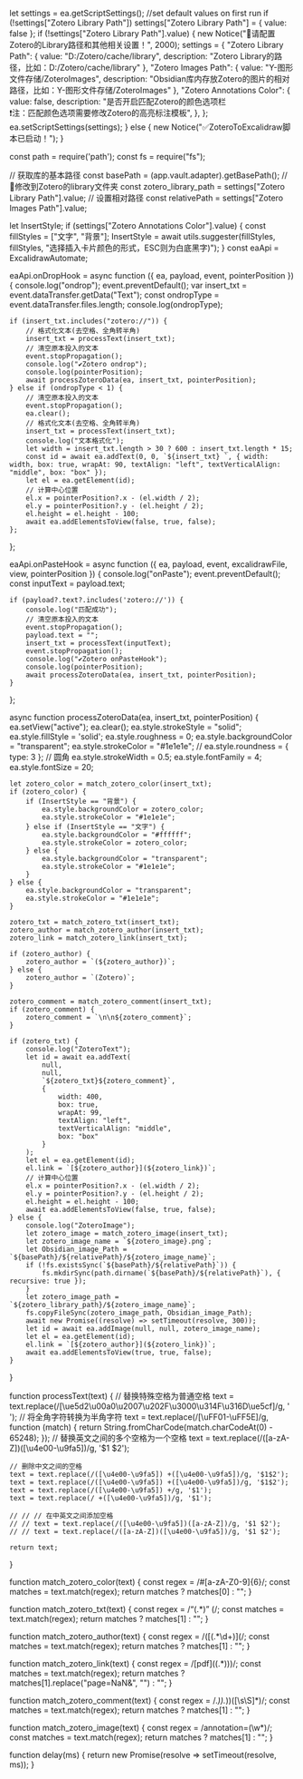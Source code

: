 let settings = ea.getScriptSettings();
//set default values on first run
if (!settings["Zotero Library Path"]) settings["Zotero Library Path"] = { value: false };
if (!settings["Zotero Library Path"].value) {
	new Notice("🔴请配置Zotero的Library路径和其他相关设置！", 2000);
	settings = {
		"Zotero Library Path": {
			value: "D:/Zotero/cache/library",
			description: "Zotero Library的路径，比如：D:/Zotero/cache/library"
		},
		"Zotero Images Path": {
			value: "Y-图形文件存储/ZoteroImages",
			description: "Obsidian库内存放Zotero的图片的相对路径，比如：Y-图形文件存储/ZoteroImages"
		},
		"Zotero Annotations Color": {
			value: false,
			description: "是否开启匹配Zotero的颜色选项栏<br>❗注：匹配颜色选项需要修改Zotero的高亮标注模板",
		},
	};
	ea.setScriptSettings(settings);
} else {
	new Notice("✅ZoteroToExcalidraw脚本已启动！");
}

const path = require('path');
const fs = require("fs");

// 获取库的基本路径
const basePath = (app.vault.adapter).getBasePath();
// 📌修改到Zotero的library文件夹
const zotero_library_path = settings["Zotero Library Path"].value;
// 设置相对路径
const relativePath = settings["Zotero Images Path"].value;

let InsertStyle;
if (settings["Zotero Annotations Color"].value) {
	const fillStyles = ["文字", "背景"];
	InsertStyle = await utils.suggester(fillStyles, fillStyles, "选择插入卡片颜色的形式，ESC则为白底黑字)");
}
const eaApi = ExcalidrawAutomate;

eaApi.onDropHook = async function ({ ea, payload, event, pointerPosition }) {
	console.log("ondrop");
	event.preventDefault();
	var insert_txt = event.dataTransfer.getData("Text");
	const ondropType = event.dataTransfer.files.length;
	console.log(ondropType);

	if (insert_txt.includes("zotero://")) {
		// 格式化文本(去空格、全角转半角)  
		insert_txt = processText(insert_txt);
		// 清空原本投入的文本
		event.stopPropagation();
		console.log("✔Zotero ondrop");
		console.log(pointerPosition);
		await processZoteroData(ea, insert_txt, pointerPosition);
	} else if (ondropType < 1) {
		// 清空原本投入的文本
		event.stopPropagation();
		ea.clear();
		// 格式化文本(去空格、全角转半角)  
		insert_txt = processText(insert_txt);
		console.log("文本格式化");
		let width = insert_txt.length > 30 ? 600 : insert_txt.length * 15;
		const id = await ea.addText(0, 0, `${insert_txt} `, { width: width, box: true, wrapAt: 90, textAlign: "left", textVerticalAlign: "middle", box: "box" });
		let el = ea.getElement(id);
		// 计算中心位置
		el.x = pointerPosition?.x - (el.width / 2);
		el.y = pointerPosition?.y - (el.height / 2);
		el.height = el.height - 100;
		await ea.addElementsToView(false, true, false);
	};
};

eaApi.onPasteHook = async function ({ ea, payload, event, excalidrawFile, view, pointerPosition }) {
	console.log("onPaste");
	event.preventDefault();
	const inputText = payload.text;

	if (payload?.text?.includes('zotero://')) {
		console.log("匹配成功");
		// 清空原本投入的文本
		event.stopPropagation();
		payload.text = "";
		insert_txt = processText(inputText);
		event.stopPropagation();
		console.log("✔Zotero onPasteHook");
		console.log(pointerPosition);
		await processZoteroData(ea, insert_txt, pointerPosition);
	}
};

async function processZoteroData(ea, insert_txt, pointerPosition) {
	ea.setView("active");
	ea.clear();
	ea.style.strokeStyle = "solid";
	ea.style.fillStyle = 'solid';
	ea.style.roughness = 0;
	ea.style.backgroundColor = "transparent";
	ea.style.strokeColor = "#1e1e1e";
	// ea.style.roundness = { type: 3 }; // 圆角
	ea.style.strokeWidth = 0.5;
	ea.style.fontFamily = 4;
	ea.style.fontSize = 20;

	let zotero_color = match_zotero_color(insert_txt);
	if (zotero_color) {
		if (InsertStyle == "背景") {
			ea.style.backgroundColor = zotero_color;
			ea.style.strokeColor = "#1e1e1e";
		} else if (InsertStyle == "文字") {
			ea.style.backgroundColor = "#ffffff";
			ea.style.strokeColor = zotero_color;
		} else {
			ea.style.backgroundColor = "transparent";
			ea.style.strokeColor = "#1e1e1e";
		}
	} else {
		ea.style.backgroundColor = "transparent";
		ea.style.strokeColor = "#1e1e1e";
	}

	zotero_txt = match_zotero_txt(insert_txt);
	zotero_author = match_zotero_author(insert_txt);
	zotero_link = match_zotero_link(insert_txt);

	if (zotero_author) {
		zotero_author = `(${zotero_author})`;
	} else {
		zotero_author = `(Zotero)`;
	}

	zotero_comment = match_zotero_comment(insert_txt);
	if (zotero_comment) {
		zotero_comment = `\n\n${zotero_comment}`;
	}

	if (zotero_txt) {
		console.log("ZoteroText");
		let id = await ea.addText(
			null,
			null,
			`${zotero_txt}${zotero_comment}`,
			{
				width: 400,
				box: true,
				wrapAt: 99,
				textAlign: "left",
				textVerticalAlign: "middle",
				box: "box"
			}
		);
		let el = ea.getElement(id);
		el.link = `[${zotero_author}](${zotero_link})`;
		// 计算中心位置
		el.x = pointerPosition?.x - (el.width / 2);
		el.y = pointerPosition?.y - (el.height / 2);
		el.height = el.height - 100;
		await ea.addElementsToView(false, true, false);
	} else {
		console.log("ZoteroImage");
		let zotero_image = match_zotero_image(insert_txt);
		let zotero_image_name = `${zotero_image}.png`;
		let Obsidian_image_Path = `${basePath}/${relativePath}/${zotero_image_name}`;
		if (!fs.existsSync(`${basePath}/${relativePath}`)) {
			fs.mkdirSync(path.dirname(`${basePath}/${relativePath}`), { recursive: true });
		}
		let zotero_image_path = `${zotero_library_path}/${zotero_image_name}`;
		fs.copyFileSync(zotero_image_path, Obsidian_image_Path);
		await new Promise((resolve) => setTimeout(resolve, 300));
		let id = await ea.addImage(null, null, zotero_image_name);
		let el = ea.getElement(id);
		el.link = `[${zotero_author}](${zotero_link})`;
		await ea.addElementsToView(true, true, false);
	}
}

function processText(text) {
	// 替换特殊空格为普通空格
	text = text.replace(/[\ue5d2\u00a0\u2007\u202F\u3000\u314F\u316D\ue5cf]/g, ' ');
	// 将全角字符转换为半角字符
	text = text.replace(/[\uFF01-\uFF5E]/g, function (match) { return String.fromCharCode(match.charCodeAt(0) - 65248); });
	// 替换英文之间的多个空格为一个空格
	text = text.replace(/([a-zA-Z])([\u4e00-\u9fa5])/g, '$1 $2');

	// 删除中文之间的空格
	text = text.replace(/([\u4e00-\u9fa5]) +([\u4e00-\u9fa5])/g, '$1$2');
	text = text.replace(/([\u4e00-\u9fa5]) +([\u4e00-\u9fa5])/g, '$1$2');
	text = text.replace(/([\u4e00-\u9fa5]) +/g, '$1');
	text = text.replace(/ +([\u4e00-\u9fa5])/g, '$1');

	// // // 在中英文之间添加空格
	// // text = text.replace(/([\u4e00-\u9fa5])([a-zA-Z])/g, '$1 $2');
	// // text = text.replace(/([a-zA-Z])([\u4e00-\u9fa5])/g, '$1 $2');

	return text;
}

function match_zotero_color(text) {
	const regex = /#[a-zA-Z0-9]{6}/;
	const matches = text.match(regex);
	return matches ? matches[0] : "";
}

function match_zotero_txt(text) {
	const regex = /“(.*)” \(/;
	const matches = text.match(regex);
	return matches ? matches[1] : "";
}

function match_zotero_author(text) {
	const regex = /\(\[(.*\d+)]\(/;
	const matches = text.match(regex);
	return matches ? matches[1] : "";
}

function match_zotero_link(text) {
	const regex = /\[pdf\]\((.*)\)\)/;
	const matches = text.match(regex);
	return matches ? matches[1].replace("page=NaN&", "") : "";
}

function match_zotero_comment(text) {
	const regex = /.*\)\).*\)\)([\s\S]*)/;
	const matches = text.match(regex);
	return matches ? matches[1] : "";
}

function match_zotero_image(text) {
	const regex = /annotation=(\w*)/;
	const matches = text.match(regex);
	return matches ? matches[1] : "";
}

function delay(ms) {
	return new Promise(resolve => setTimeout(resolve, ms));
}